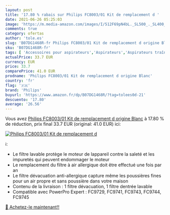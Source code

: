```yaml
---
layout: post
title: '17.80 % rabais sur Philips FC8003/01 Kit de remplacement d '
date: 2021-06-26 05:25:03
image: 'https://m.media-amazon.com/images/I/512F69pN4bL._SL500_._SL400_.jpg'
comments: true
category: ofertas
author: 'tole.es'
slug: 'B07DG1468R-fr Philips FC8003/01 Kit de remplacement d origine Blanc'
sku: 'B07DG1468R-fr'
tags: [ 'Accessoires pour aspirateurs','Aspirateurs','Aspirateurs traîneaux','Aspirateurs, entretien des sols et nettoyeurs de vitres','Cuisine et Maison','Filtres pour aspirateurs','philips', ]
actualPrice: 33.7 EUR
currency: EUR
price: 33.7
comparePrice: 41.0 EUR
prodname: 'Philips FC8003/01 Kit de remplacement d origine Blanc'
country: 'fr'
flag: '🇫🇷'
brand: 'Philips'
buyurl: 'https://www.amazon.fr/dp/B07DG1468R/?tag=tolees0d-21'
descuento: '17.80'
average: '26.56'
---
```


Vous avez [Philips FC8003/01 Kit de remplacement d origine Blanc](https://www.amazon.fr/dp/B07DG1468R/?tag=tolees0d-21)  à  17.80 % de réduction, prix final  33.7 EUR (original: 41.0 EUR) ici:

[![Philips FC8003/01 Kit de remplacement d ](https://m.media-amazon.com/images/I/512F69pN4bL._SL500_._SL400_.jpg)](https://www.amazon.fr/dp/B07DG1468R/?tag=tolees0d-21)

ℹ️:

- Le filtre lavable protège le moteur de lappareil contre la saleté et les impuretés qui peuvent endommager le moteur
- Le remplacement du filtre à air allergique doit être effectué une fois par an
- Le filtre dévacuation anti-allergique capture même les poussières fines pour un air propre et sans poussière dans votre maison
- Contenu de la livraison : 1 filtre dévacuation, 1 filtre dentrée lavable
- Compatible avec PowerPro Expert : FC9729, FC9741, FC9743, FC9744, FC9745

[🛒 Achetez-le maintenant!!](https://www.amazon.fr/dp/B07DG1468R/?tag=tolees0d-21)
